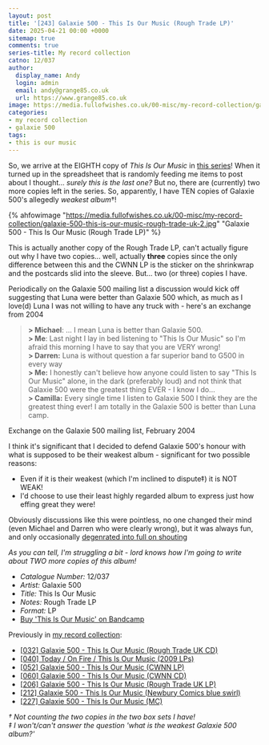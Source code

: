 ```yaml
---
layout: post
title: '[243] Galaxie 500 - This Is Our Music (Rough Trade LP)'
date: 2025-04-21 00:00 +0000
sitemap: true
comments: true
series-title: My record collection
catno: 12/037
author:
  display_name: Andy
  login: admin
  email: andy@grange85.co.uk
  url: https://www.grange85.co.uk
image: https://media.fullofwishes.co.uk/00-misc/my-record-collection/galaxie-500-this-is-our-music-rough-trade-uk-2.jpg
categories:
- my record collection
- galaxie 500
tags:
- this is our music
---
```

So, we arrive at the EIGHTH copy of _This Is Our Music_ in [this series](/category/my-record-collection)! When it turned up in the spreadsheet that is randomly feeding me items to post about I thought... _surely this is the last one?_ But no, there are (currently) two more copies left in the series. So, apparently, I have TEN copies of Galaxie 500's allegedly _weakest album_&dagger;!

{% ahfowimage "https://media.fullofwishes.co.uk/00-misc/my-record-collection/galaxie-500-this-is-our-music-rough-trade-uk-2.jpg" "Galaxie 500 - This Is Our Music (Rough Trade LP)" %}

This is actually another copy of the Rough Trade LP, can't actually figure out why I have two copies... well, actually **three** copies since the only difference between this and the CWNN LP is the sticker on the shrinkwrap and the postcards slid into the sleeve. But... two (or three) copies I have.

Periodically on the Galaxie 500 mailing list a discussion would kick off suggesting that Luna were better than Galaxie 500 which, as much as I love(d) Luna I was not willing to have any truck with - here's an exchange from 2004

<blockquote>
<b> > Michael</b>: ... I mean Luna is better than Galaxie 500.<br>
<b> > Me</b>: Last night I lay in bed listening to "This Is Our Music" so I'm afraid this morning I have to say that you are VERY wrong!<br>
<b> > Darren:</b> Luna is without question a far superior band to G500 in every way<br>
<b> > Me:</b> I honestly can't believe how anyone could listen to say "This Is Our Music" alone, in the dark (preferably loud) and not think that Galaxie 500 were the greatest thing EVER - I know I do...<br>
<b> > Camilla:</b> Every single time I listen to Galaxie 500 I think they are the greatest thing ever! I am totally in the Galaxie 500 is better than Luna camp. 
</blockquote>
<p class="caption">Exchange on the Galaxie 500 mailing list, February 2004</p>

I think it's significant that I decided to defend Galaxie 500's honour with what is supposed to be their weakest album - significant for two possible reasons:
 - Even if it is their weakest (which I'm inclined to dispute&Dagger;) it is NOT WEAK!
 - I'd choose to use their least highly regarded album to express just how effing great they were!

Obviously discussions like this were pointless, no one changed their mind (even Michael and Darren who were clearly wrong), but it was always fun, and only occasionally [degenrated into full on shouting](/2014/12/04/happy-20th-birthday-head-full-wishes-1/) 

_As you can tell, I'm struggling a bit - lord knows how I'm going to write about TWO more copies of this album!_

 - *Catalogue Number:* 12/037
 - *Artist:* Galaxie 500
 - *Title:* This Is Our Music
 - *Notes:* Rough Trade LP
 - *Format:* LP
 - [Buy 'This Is Our Music' on Bandcamp](https://galaxie500.bandcamp.com/album/this-is-our-music)

Previously in [my record collection](/category/my-record-collection):
 - [\[032\] Galaxie 500 - This Is Our Music (Rough Trade UK CD)](/2023/05/08/my-record-collection-032-galaxie-500-this-is-our-music/)
 - [\[040\] Today / On Fire / This Is Our Music (2009 LPs)](/2023/06/05/my-record-collection-040-today-on-fire-this-is-our-music/)
 - [\[052\] Galaxie 500 - This Is Our Music (CWNN LP)](/2023/07/17/my-record-collection-052-galaxie-500-this-is-our-music/)
 - [\[060\] Galaxie 500 - This Is Our Music (CWNN CD)](/2023/08/10/my-record-collection-059-galaxie-500-this-is-our-music/)
 - [\[206\] Galaxie 500 - This Is Our Music (Rough Trade UK LP)](/2024/12/12/my-record-collection-196-galaxie-500-this-is-our-music-rough-trade-lp/)
 - [\[212\] Galaxie 500 - This Is Our Music (Newbury Comics blue swirl)](/2025/01/06/my-record-collection-galaxie-500-this-is-our-music-newbury-comics-blue-swirl/)
 - [\[227\] Galaxie 500 - This Is Our Music (MC)](/2025/02/27/my-record-collection-galaxie-500-this-is-our-music-mc/)


_&dagger; Not counting the two copies in the two box sets I have!_  
_&Dagger; I won't/can't answer the question 'what is the weakest Galaxie 500 album?'_
